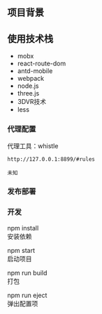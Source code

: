 ## 项目背景



## 使用技术栈

- mobx
- react-route-dom
- antd-mobile
- webpack
- node.js
- three.js
- 3DVR技术
- less

### 代理配置

代理工具：whistle

```
http://127.0.0.1:8899/#rules

未知
```

### 发布部署



### 开发

npm install  
安装依赖

npm start   
启动项目

npm run build  
打包

npm run eject  
弹出配置项


